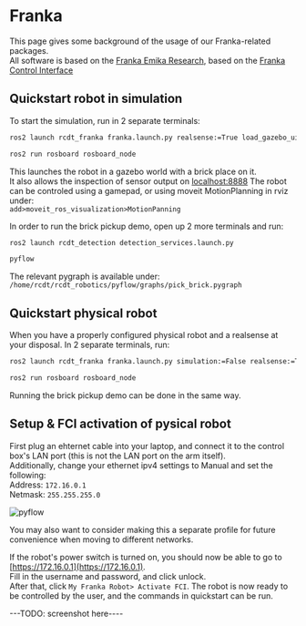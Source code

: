 <!--
SPDX-FileCopyrightText: Alliander N. V.

SPDX-License-Identifier: Apache-2.0
-->

# Franka

This page gives some background of the usage of our Franka-related packages.  
All software is based on the [Franka Emika Research](https://franka.de/products), based on the [Franka Control Interface](https://frankaemika.github.io/docs/overview.html)

## Quickstart robot in simulation

To start the simulation, run in 2 separate terminals:  

```bash
ros2 launch rcdt_franka franka.launch.py realsense:=True load_gazebo_ui:=True
```

```bash
ros2 run rosboard rosboard_node
```

This launches the robot in a gazebo world with a brick place on it.  
It also allows the inspection of sensor output on [localhost:8888](http://localhost:8888)
The robot can be controled using a gamepad, or using moveit MotionPlanning in rviz under:  
`add>moveit_ros_visualization>MotionPanning`

In order to run the brick pickup demo, open up 2 more terminals and run:

```bash
ros2 launch rcdt_detection detection_services.launch.py
```

```bash
pyflow
```

The relevant pygraph is available under:  
`/home/rcdt/rcdt_robotics/pyflow/graphs/pick_brick.pygraph`

## Quickstart physical robot

When you have a properly configured physical robot and a realsense at your disposal. In 2 separate terminals, run:

```bash
ros2 launch rcdt_franka franka.launch.py simulation:=False realsense:=True
```

```bash
ros2 run rosboard rosboard_node
```

Running the brick pickup demo can be done in the same way.

## Setup & FCI activation of pysical robot

First plug an ehternet cable into your laptop, and connect it to the control box's LAN port (this is not the LAN port on the arm itself).  
Additionally, change your ethernet ipv4 settings to Manual and set the following:  
Address: `172.16.0.1`\
Netmask: `255.255.255.0`

![pyflow](../img/franka/network.png)

You may also want to consider making this a separate profile for future convenience when moving to different networks.

If the robot's power switch is turned on, you should now be able to go to [https://172.16.0.1](https://172.16.0.1).  
Fill in the username and password, and click unlock.  
After that, click `My Franka Robot> Activate FCI`. The robot is now ready to be controlled by the user, and the commands in quickstart can be run.

---TODO: screenshot here----
